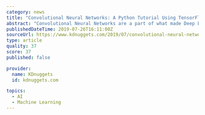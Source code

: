 ```yaml
---
category: news
title: "Convolutional Neural Networks: A Python Tutorial Using TensorFlow and Keras"
abstract: "Convolutional Neural Networks are a part of what made Deep Learning reach the headlines so often in the last decade. Today we’ll train an image classifier to tell us whether an image contains a dog or a cat, using TensorFlow’s eager API. Artificial ..."
publishedDateTime: 2019-07-26T16:11:00Z
sourceUrl: https://www.kdnuggets.com/2019/07/convolutional-neural-networks-python-tutorial-tensorflow-keras.html
type: article
quality: 37
score: 37
published: false

provider:
  name: KDnuggets
  id: kdnuggets.com

topics:
  - AI
  - Machine Learning
---
```

